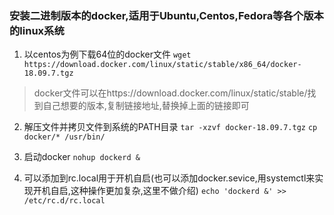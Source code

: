 ### 安装二进制版本的docker,适用于Ubuntu,Centos,Fedora等各个版本的linux系统
  1. 以centos为例下载64位的docker文件
	`wget https://download.docker.com/linux/static/stable/x86_64/docker-18.09.7.tgz`

   > docker文件可以在https://download.docker.com/linux/static/stable/找到自己想要的版本,复制链接地址,替换掉上面的链接即可

  2. 解压文件并拷贝文件到系统的PATH目录
	`tar -xzvf docker-18.09.7.tgz`
	`cp docker/* /usr/bin/`

  3. 启动docker
	`nohup dockerd &`

  4. 可以添加到rc.local用于开机自启(也可以添加docker.sevice,用systemctl来实现开机自启,这种操作更加复杂,这里不做介绍)
	`echo 'dockerd &' >> /etc/rc.d/rc.local`
